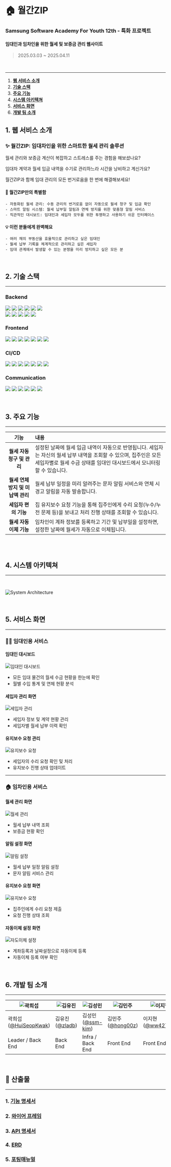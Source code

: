 # 🏠 월간ZIP

### Samsung Software Academy For Youth 12th - 특화 프로젝트
#### 임대인과 임차인을 위한 월세 및 보증금 관리 웹사이트

> 2025.03.03 ~ 2025.04.11

<br>

---

1. **[웹 서비스 소개](#1-웹-서비스-소개)**
2. **[기술 스택](#2-기술-스택)**
3. **[주요 기능](#3-주요-기능)**
4. **[시스템 아키텍쳐](#4-시스템-아키텍쳐)**
5. **[서비스 화면](#5-서비스-화면)**
6. **[개발 팀 소개](#6-개발-팀-소개)**
   
## 1. 웹 서비스 소개

### ✨ 월간ZIP: 임대차인을 위한 스마트한 월세 관리 솔루션

월세 관리와 보증금 계산이 복잡하고 스트레스를 주는 경험을 해보셨나요?

임대차 계약과 월세 입금 내역을 수기로 관리하느라 시간을 낭비하고 계신가요?

월간ZIP과 함께 임대 관리의 모든 번거로움을 한 번에 해결해보세요!

#### 🌟 월간ZIP만의 특별함

    - 자동화된 월세 관리: 수동 관리의 번거로움 없이 자동으로 월세 청구 및 입금 확인
    - 스마트 알림 시스템: 월세 납부일 알림과 연체 방지를 위한 맞춤형 알림 서비스
    - 직관적인 대시보드: 임대인과 세입자 모두를 위한 투명하고 사용하기 쉬운 인터페이스

#### 💡 이런 분들에게 완벽해요

    - 여러 채의 부동산을 효율적으로 관리하고 싶은 임대인
    - 월세 납부 기록을 체계적으로 관리하고 싶은 세입자
    - 임대 관계에서 발생할 수 있는 분쟁을 미리 방지하고 싶은 모든 분

<div id="기술-스택"></div>
<br>

## 2. 기술 스택

---
 
### **Backend**

<img src="https://img.shields.io/badge/IntelliJ IDEA-000000?style=for-the-badge&logo=IntelliJ IDEA&logoColor=white"> <img src="https://img.shields.io/badge/Java 17-007396?style=for-the-badge&logo=java&logoColor=white"> <img src="https://img.shields.io/badge/SpringBoot 3.4.3-6DB33F?style=for-the-badge&logo=Spring Boot&logoColor=white"> <img src="https://img.shields.io/badge/Spring Data JPA-6DB33F?style=for-the-badge&logo=&logoColor=white"> <img src="https://img.shields.io/badge/Spring Security-6DB33F?style=for-the-badge&logo=Spring%20Security&logoColor=white"> <img src="https://img.shields.io/badge/JWT-000000?style=for-the-badge&logo=JSON Web Tokens&logoColor=white"> <br> <img src="https://img.shields.io/badge/Lombok-BC4521?style=for-the-badge&logo=&logoColor=white"> <img src="https://img.shields.io/badge/Redis 7.4.2-DC382D?style=for-the-badge&logo=Redis&logoColor=white"> <img src="https://img.shields.io/badge/MySQL 8.0.40-4479A1?style=for-the-badge&logo=MySQL&logoColor=white"> <img src="https://img.shields.io/badge/P6Spy-0A0A0A?style=for-the-badge&logoColor=white"> <img src="https://img.shields.io/badge/External API-4B5563?style=for-the-badge&logo=code&logoColor=white">

### **Frontend**

<img src="https://img.shields.io/badge/Visual Studio Code-007ACC?style=for-the-badge&logo=Visual Studio Code&logoColor=white"> <img src="https://img.shields.io/badge/Vite-646CFF?style=for-the-badge&logo=Vite&logoColor=white"> <img src="https://img.shields.io/badge/React-61DAFB?style=for-the-badge&logo=React&logoColor=white"> <img src="https://img.shields.io/badge/Node.js-339933?style=for-the-badge&logo=Node.js&logoColor=white"> <img src="https://img.shields.io/badge/HTML5-E34F26?style=for-the-badge&logo=html5&logoColor=white"> <img src="https://img.shields.io/badge/CSS3-1572B6?style=for-the-badge&logo=css3&logoColor=white"> <img src="https://img.shields.io/badge/Kakao Map API-FFCD00?style=for-the-badge&logo=kakao&logoColor=black">


### **CI/CD**

<img src="https://img.shields.io/badge/AWS EC2-232F3E?style=for-the-badge&logo=Amazon AWS&logoColor=white"> <img src="https://img.shields.io/badge/Jenkins 2.492.2-D24939?style=for-the-badge&logo=Jenkins&logoColor=white"> <img src="https://img.shields.io/badge/Docker 28.0.1-2496ED?style=for-the-badge&logo=Docker&logoColor=white"> <img src="https://img.shields.io/badge/Docker Compose-2496ED?style=for-the-badge&logo=docker&logoColor=white">
<img src="https://img.shields.io/badge/NGINX-009639?style=for-the-badge&logo=NGINX&logoColor=white"> <img src="https://img.shields.io/badge/Ubuntu 22.04.5 LTS-E95420?style=for-the-badge&logo=Ubuntu&logoColor=white"> <img src="https://img.shields.io/badge/Cursor-5D3FD3?style=for-the-badge&logoColor=white">

### **Communication**

<img src="https://img.shields.io/badge/Git(Gitlab)-FCA121?style=for-the-badge&logo=Gitlab&logoColor=white"> <img src="https://img.shields.io/badge/Jira-0052CC?style=for-the-badge&logo=Jira&logoColor=white"> <img src="https://img.shields.io/badge/Notion-000000?style=for-the-badge&logo=Notion&logoColor=white"> <img src="https://img.shields.io/badge/Mattermost-0058CC?style=for-the-badge&logo=Mattermost&logoColor=white"> <img src="https://img.shields.io/badge/Figma-F24E1E?style=for-the-badge&logo=Figma&logoColor=white"> <img src="https://img.shields.io/badge/Discord-5865F2?style=for-the-badge&logo=discord&logoColor=white">


<br>
<div id="주요-기능"></div>

## 3. 주요 기능

---


|                기능                | 내용                                                                                                                                                                                                      |
| :--------------------------------: | :-------------------------------------------------------------------------------------------------------------------------------------------------------------------------------------------------------- |
|      **월세 자동 청구 및 관리**      | 설정된 날짜에 월세 입금 내역이 자동으로 반영됩니다. 세입자는 자신의 월세 납부 내역을 조회할 수 있으며, 집주인은 모든 세입자별로 월세 수금 상태를 임대인 대시보드에서 모니터링할 수 있습니다.                               |
|    **월세 연체 방지 및 미납액 관리**   | 월세 납부 일정을 미리 알려주는 문자 알림 서비스와 연체 시 경고 알림을 자동 발송합니다.                         |
|        **세입자 편의 기능**         | 집 유지보수 요청 기능을 통해 집주인에게 수리 요청(누수/누전 문제 등)을 보내고 처리 진행 상태를 조회할 수 있습니다.     
|        **월세 자동이체 기능**         | 임차인이 계좌 정보를 등록하고 기간 및 납부일을 설정하면, 설정한 날짜에 월세가 자동으로 이체됩니다.

<br/>

<div id="시스템-아키텍처"></div>
<br>

## 4. 시스템 아키텍쳐

---
<br>

![System Architecture](/docs/System_Architecture.jpg)


<br>
<div id="서비스-화면"></div>

## 5. 서비스 화면

---


### 👨‍💼 임대인용 서비스

#### 임대인 대시보드
![임대인 대시보드](이미지링크.png)
- 모든 임대 물건의 월세 수금 현황을 한눈에 확인
- 월별 수입 통계 및 연체 현황 분석

#### 세입자 관리 화면
![세입자 관리](이미지링크.png)
- 세입자 정보 및 계약 현황 관리
- 세입자별 월세 납부 이력 확인

#### 유지보수 요청 관리
![유지보수 요청](이미지링크.png)
- 세입자의 수리 요청 확인 및 처리
- 유지보수 진행 상태 업데이트

---

### 🏠 임차인용 서비스

#### 월세 관리 화면
![월세 관리](이미지링크.png)
- 월세 납부 내역 조회
- 보증금 현황 확인

#### 알림 설정 화면
![알림 설정](이미지링크.png)
- 월세 납부 일정 알림 설정
- 문자 알림 서비스 관리

#### 유지보수 요청 화면
![유지보수 요청](이미지링크.png)
- 집주인에게 수리 요청 제출
- 요청 진행 상태 조회

#### 자동이체 설정 화면
![자도이체 설정](이미지링크.png)
- 계좌등록과 날짜설정으로 자동이체 등록
- 자동이체 등록 여부 확인

<br>
<div id="개발-팀-소개"></div>

## 6. 개발 팀 소개

---

| ![곽희섭](https://avatars.githubusercontent.com/HuiSeopKwak) | ![김유진](https://avatars.githubusercontent.com/zladb) | ![김성민](https://avatars.githubusercontent.com/ssm-kim) | ![김민주](https://avatars.githubusercontent.com/hong00z) | ![이지현](https://avatars.githubusercontent.com/ww42777) | ![최연지](https://avatars.githubusercontent.com/yeonji3038)
|---------------------------------------------------------------------------------------------------------------|----------------------------------------------------------------------------------------------------|---------------------------------------------------------------------------------------------------------------|-------------------------------------------------------------------------------------------------|--------------------------------------------------------------------------------------------------|--------------------------------------------------------------------------------------------------|
| 곽희섭 ([@HuiSeopKwak](https://github.com/HuiSeopKwak)) | 김유진 ([@zladb](https://github.com/zladb)) | 김성민 ([@ssm-kim](https://github.com/ssm-kim)) | 김민주 ([@hong00z](https://github.com/hong00z)) | 이지현 ([@ww42777](https://github.com/ww42777)) | 최연지 ([@yeonji3038](https://github.com/yeonji3038)) | 
| Leader / Back End | Back End | Infra / Back End | Front End | Front End | Front End |

<br />
<div id="산출물"></div>

## 📝 산출물

---

### 1. [기능 명세서](https://gravel-seagull-322.notion.site/1afef7bc762580fbaa03df1df705095b?pvs=4)

### 2. [와이어 프레임](https://www.figma.com/design/Zf5XDzkeLFFUZUo6hddF9C/%EC%9B%94%EA%B0%84-ZIP?node-id=0-1&p=f&t=TrUvVEuFhH5ZNduj-0)

### 3. [API 명세서](https://gravel-seagull-322.notion.site/API-1b4ef7bc76258019a0a4f6f80af26682?pvs=4)

### 4. [ERD](/docs/erd.png)

### 5. [포팅매뉴얼](/exec/포팅메뉴얼/)
